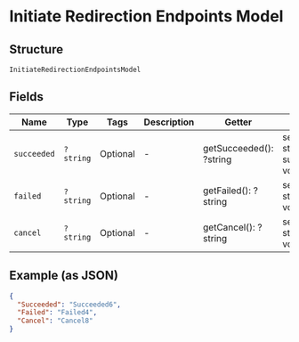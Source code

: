 
# Initiate Redirection Endpoints Model

## Structure

`InitiateRedirectionEndpointsModel`

## Fields

| Name | Type | Tags | Description | Getter | Setter |
|  --- | --- | --- | --- | --- | --- |
| `succeeded` | `?string` | Optional | - | getSucceeded(): ?string | setSucceeded(?string succeeded): void |
| `failed` | `?string` | Optional | - | getFailed(): ?string | setFailed(?string failed): void |
| `cancel` | `?string` | Optional | - | getCancel(): ?string | setCancel(?string cancel): void |

## Example (as JSON)

```json
{
  "Succeeded": "Succeeded6",
  "Failed": "Failed4",
  "Cancel": "Cancel8"
}
```

